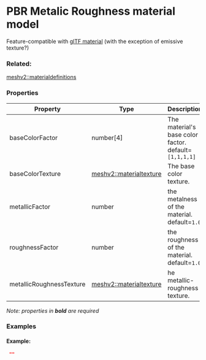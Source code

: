 # PBR Metalic Roughness material model

Feature-compatible with [glTF material](https://github.com/KhronosGroup/glTF/tree/master/specification/2.0#materials) (with the exception of emissive texture?)

### Related:

[meshv2::materialdefinitions](materialdefinitions.md)
### Properties

| Property | Type | Description |
| --- | --- | --- |
| baseColorFactor | number[4] | The material's base color factor. default=`[1,1,1,1]` |
| baseColorTexture | [meshv2::materialtexture](materialtexture.md) | The base color texture. |
| metallicFactor | number | the metalness of the material. default=`1.0` |
| roughnessFactor | number | the roughness of the material. default=`1.0` |
| metallicRoughnessTexture | [meshv2::materialtexture](materialtexture.md) | he metallic-roughness texture. |

*Note: properties in **bold** are required*

### Examples 

#### Example:  

```json
 "" 
```

